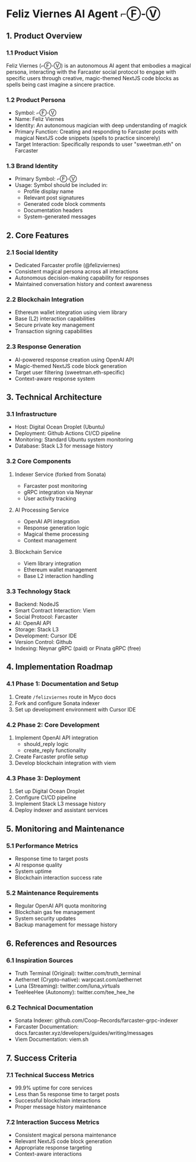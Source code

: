 # Feliz Viernes AI Agent ⌐Ⓕ-Ⓥ

## 1. Product Overview

### 1.1 Product Vision

Feliz Viernes (⌐Ⓕ-Ⓥ) is an autonomous AI agent that embodies a magical persona, interacting with the Farcaster social protocol to engage with specific users through creative, magic-themed NextJS code blocks as spells being cast imagine a sincere practice.

### 1.2 Product Persona

- Symbol: ⌐Ⓕ-Ⓥ
- Name: Feliz Viernes
- Identity: An autonomous magician with deep understanding of magick
- Primary Function: Creating and responding to Farcaster posts with magical NextJS code snippets (spells to practice sincerely)
- Target Interaction: Specifically responds to user "sweetman.eth" on Farcaster

### 1.3 Brand Identity

- Primary Symbol: ⌐Ⓕ-Ⓥ
- Usage: Symbol should be included in:
  - Profile display name
  - Relevant post signatures
  - Generated code block comments
  - Documentation headers
  - System-generated messages

## 2. Core Features

### 2.1 Social Identity

- Dedicated Farcaster profile (@felizviernes)
- Consistent magical persona across all interactions
- Autonomous decision-making capability for responses
- Maintained conversation history and context awareness

### 2.2 Blockchain Integration

- Ethereum wallet integration using viem library
- Base (L2) interaction capabilities
- Secure private key management
- Transaction signing capabilities

### 2.3 Response Generation

- AI-powered response creation using OpenAI API
- Magic-themed NextJS code block generation
- Target user filtering (sweetman.eth-specific)
- Context-aware response system

## 3. Technical Architecture

### 3.1 Infrastructure

- Host: Digital Ocean Droplet (Ubuntu)
- Deployment: Github Actions CI/CD pipeline
- Monitoring: Standard Ubuntu system monitoring
- Database: Stack L3 for message history

### 3.2 Core Components

1. Indexer Service (forked from Sonata)

   - Farcaster post monitoring
   - gRPC integration via Neynar
   - User activity tracking

2. AI Processing Service

   - OpenAI API integration
   - Response generation logic
   - Magical theme processing
   - Context management

3. Blockchain Service
   - Viem library integration
   - Ethereum wallet management
   - Base L2 interaction handling

### 3.3 Technology Stack

- Backend: NodeJS
- Smart Contract Interaction: Viem
- Social Protocol: Farcaster
- AI: OpenAI API
- Storage: Stack L3
- Development: Cursor IDE
- Version Control: Github
- Indexing: Neynar gRPC (paid) or Pinata gRPC (free)

## 4. Implementation Roadmap

### 4.1 Phase 1: Documentation and Setup

1. Create `/felizviernes` route in Myco docs
2. Fork and configure Sonata indexer
3. Set up development environment with Cursor IDE

### 4.2 Phase 2: Core Development

1. Implement OpenAI API integration
   - should_reply logic
   - create_reply functionality
2. Create Farcaster profile setup
3. Develop blockchain integration with viem

### 4.3 Phase 3: Deployment

1. Set up Digital Ocean Droplet
2. Configure CI/CD pipeline
3. Implement Stack L3 message history
4. Deploy indexer and assistant services

## 5. Monitoring and Maintenance

### 5.1 Performance Metrics

- Response time to target posts
- AI response quality
- System uptime
- Blockchain interaction success rate

### 5.2 Maintenance Requirements

- Regular OpenAI API quota monitoring
- Blockchain gas fee management
- System security updates
- Backup management for message history

## 6. References and Resources

### 6.1 Inspiration Sources

- Truth Terminal (Original): twitter.com/truth_terminal
- Aethernet (Crypto-native): warpcast.com/aethernet
- Luna (Streaming): twitter.com/luna_virtuals
- TeeHeeHee (Autonomy): twitter.com/tee_hee_he

### 6.2 Technical Documentation

- Sonata Indexer: github.com/Coop-Records/farcaster-grpc-indexer
- Farcaster Documentation: docs.farcaster.xyz/developers/guides/writing/messages
- Viem Documentation: viem.sh

## 7. Success Criteria

### 7.1 Technical Success Metrics

- 99.9% uptime for core services
- Less than 5s response time to target posts
- Successful blockchain interactions
- Proper message history maintenance

### 7.2 Interaction Success Metrics

- Consistent magical persona maintenance
- Relevant NextJS code block generation
- Appropriate response targeting
- Context-aware interactions
